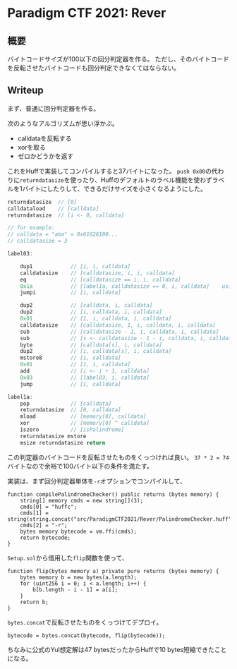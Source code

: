 # Paradigm CTF 2021: Rever

## 概要
バイトコードサイズが100以下の回分判定器を作る。
ただし、そのバイトコードを反転させたバイトコードも回分判定できなくてはならない。

## Writeup

まず、普通に回分判定器を作る。

次のようなアルゴリズムが思い浮かぶ。
- calldataを反転する
- xorを取る
- ゼロかどうかを返す

これをHuffで実装してコンパイルすると37バイトになった。
`push 0x00`の代わりに`returndatasize`を使ったり、Huffのデフォルトのラベル機能を使わずラベルを1バイトにしたりして、できるだけサイズを小さくなるようにした。

```js
returndatasize  // [0]
calldataload    // [calldata]
returndatasize  // [i <- 0, calldata]

// for example:
// calldata = "aba" = 0x61626100...
// calldatasize = 3

label03:

    dup1            // [i, i, calldata]
    calldatasize    // [calldatasize, i, i, calldata]
    eq              // [calldatasize == i, i, calldata]
    0x1a            // [label1a, calldatasize == 0, i, calldata]    using PUSH1 not PUSH2
    jumpi           // [i, calldata]

    dup2            // [calldata, i, calldata]
    dup2            // [i, calldata, i, calldata]
    0x01            // [1, i, calldata, i, calldata]
    calldatasize    // [calldatasize, 1, i, calldata, i, calldata]
    sub             // [calldatasize - 1, i, calldata, i, calldata]
    sub             // [s <- calldatasize - 1 - i, calldata, i, calldata]
    byte            // [calldata[s], i, calldata]
    dup2            // [i, calldata[s], i, calldata]
    mstore8         // [i, calldata]
    0x01            // [1, i, calldata]
    add             // [i <- i + 1, calldata]
    0x03            // [label03, i, calldata]
    jump            // [i, calldata]

label1a:
    pop             // [calldata]
    returndatasize  // [0, calldata]
    mload           // [memory[0], calldata]
    xor             // [memory[0] ^ calldata]
    iszero          // [isPalindrome]
    returndatasize mstore
    msize returndatasize return
```

この判定器のバイトコードを反転させたものをくっつければ良い。
`37 * 2 = 74`バイトなので余裕で100バイト以下の条件を満たす。

実装は、まず回分判定器単体を`-r`オプションでコンパイルして、
```solidity
function compilePalindromeChecker() public returns (bytes memory) {
    string[] memory cmds = new string[](3);
    cmds[0] = "huffc";
    cmds[1] = string(string.concat("src/ParadigmCTF2021/Rever/PalindromeChecker.huff"));
    cmds[2] = "-r";
    bytes memory bytecode = vm.ffi(cmds);
    return bytecode;
}
```

`Setup.sol`から借用した`flip`関数を使って、
```solidity
function flip(bytes memory a) private pure returns (bytes memory) {
    bytes memory b = new bytes(a.length);
    for (uint256 i = 0; i < a.length; i++) {
        b[b.length - i - 1] = a[i];
    }
    return b;
}
```

`bytes.concat`で反転させたものをくっつけてデプロイ。

```solidity
bytecode = bytes.concat(bytecode, flip(bytecode));
```

ちなみに公式のYul想定解は47 bytesだったからHuffで10 bytes短縮できたことになる。

